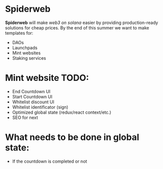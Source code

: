 # Spiderweb
 
__Spiderweb__ will make _web3 on solana_ easier by providing production-ready solutions for cheap prices. 
By the end of this summer we want to make templates for:
* DAOs
* Launchpads 
* Mint websites
* Staking services

# Mint website TODO:
* End Countdown UI
* Start Countdown UI
* Whitelist discount UI
* Whitelist identificator (sign)
* Optimized global state (redux/react context/etc.)
* SEO for next
# What needs to be done in global state:
* If the countdown is completed or not